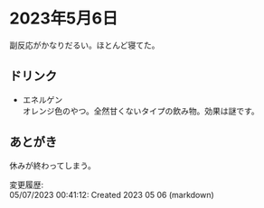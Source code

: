 # 2023年5月6日

副反応がかなりだるい。ほとんど寝てた。

## ドリンク

- エネルゲン  
オレンジ色のやつ。全然甘くないタイプの飲み物。効果は謎です。

## あとがき

休みが終わってしまう。

変更履歴:  
05/07/2023 00:41:12: Created 2023 05 06 (markdown)  
